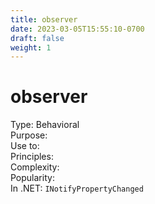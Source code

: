 ```yaml
---
title: observer
date: 2023-03-05T15:55:10-0700
draft: false
weight: 1
---
```


# observer
Type: Behavioral  
Purpose:  
Use to:  
Principles:  
Complexity:  
Popularity:  
In .NET: `INotifyPropertyChanged`  
